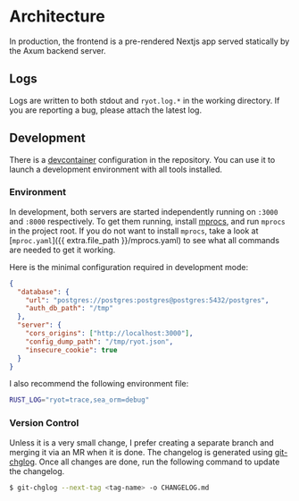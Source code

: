 # Architecture

In production, the frontend is a pre-rendered Nextjs app served statically by the Axum
backend server.

## Logs

Logs are written to both stdout and `ryot.log.*` in the working directory. If you
are reporting a bug, please attach the latest log.

## Development

There is a [devcontainer](https://code.visualstudio.com/docs/devcontainers/containers)
configuration in the repository. You can use it to launch a development environment
with all tools installed.

### Environment

In development, both servers are started independently running on `:3000` and `:8000`
respectively. To get them running, install [mprocs](https://github.com/pvolok/mprocs), and
run `mprocs` in the project root. If you do not want to install `mprocs`, take a look at
[`mproc.yaml`]({{ extra.file_path }}/mprocs.yaml) to see what all commands are
needed to get it working.

Here is the minimal configuration required in development mode:

```json title="config/ryot.json"
{
  "database": {
    "url": "postgres://postgres:postgres@postgres:5432/postgres",
    "auth_db_path": "/tmp"
  },
  "server": {
    "cors_origins": ["http://localhost:3000"],
    "config_dump_path": "/tmp/ryot.json",
    "insecure_cookie": true
  }
}
```

I also recommend the following environment file:

```bash title=".env"
RUST_LOG="ryot=trace,sea_orm=debug"
```

### Version Control

Unless it is a very small change, I prefer creating a separate branch and merging it via an
MR when it is done. The changelog is generated using
[git-chglog](https://github.com/git-chglog/git-chglog). Once all changes are done, run the
following command to update the changelog.

```bash
$ git-chglog --next-tag <tag-name> -o CHANGELOG.md
```
